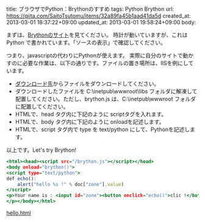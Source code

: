 title: ブラウザでPython：Brythonのすすめ
tags: Python Brython
url: https://qiita.com/SaitoTsutomu/items/32a89fa45b1aad41da5d
created_at: 2013-03-01 18:37:22+09:00
updated_at: 2013-03-01 19:58:24+09:00
body:

まずは、[Brythonのサイト](http://www.brython.info/index_en.html)を見てください。
時計が動いていますが、これは Python で書かれています。「ソースの表示」で確認してください。

つまり、javascriptの代わりにPythonが使えます。
実際に自分のサイトで動かすのに必要な作業は、以下の通りです。ファイルの置き場所は、IISを例にしています。

* [ダウンロード先](https://code.google.com/p/brython/downloads/list)からファイルをダウンロードしてください。
* ダウンロードしたファイルを C:\inetpub\wwwroot\libs フォルダに解凍して配置してください。ただし、brython.js は、C:\inetpub\wwwroot フォルダに配置してください。
* HTMLで、head タグ内に下記のように scriptタグを入れます。
* HTMLで、body タグ内に下記のように onloadを記述します。
* HTMLで、script タグ内で type を text/python にして、Pythonを記述します。

以上です。Let's try Brython!

```html:hello.html
<html><head><script src="/brython.js"></script></head>
<body onload="brython()">
<script type="text/python">
def echo():
    alert("hello %s !" % doc["zone"].value)
</script>
<p>Your name is : <input id="zone"><button onclick="echo()">clic !</button>
</p></body></html>
```
[hello.html](http://www.brython.info/gallery/hello.html)
